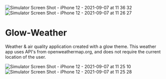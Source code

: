 ![Simulator Screen Shot - iPhone 12 - 2021-09-07 at 11 36 32](https://user-images.githubusercontent.com/77860839/132372661-ba18f19a-e8d5-4bf7-8149-618a93c31e85.png)
![Simulator Screen Shot - iPhone 12 - 2021-09-07 at 11 26 27](https://user-images.githubusercontent.com/77860839/132372728-2c488b48-8bb4-4d67-8354-233a8531dc04.png)
# Glow-Weather
 Weather & air quality application created with a glow theme. This weather app uses API's from openweathermap.org, and does not require the current location of the user.

![Simulator Screen Shot - iPhone 12 - 2021-09-07 at 11 25 10](https://user-images.githubusercontent.com/77860839/132371721-cd31acf0-0580-49db-96db-6d29cf4b747f.png)
![Simulator Screen Shot - iPhone 12 - 2021-09-07 at 11 25 28](https://user-images.githubusercontent.com/77860839/132371743-b020169e-7860-42f2-a472-b29ead1789e4.png)

